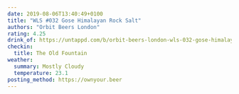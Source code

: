 ```yaml
---
date: 2019-08-06T13:40:49+0100
title: "WLS #032 Gose Himalayan Rock Salt"
authors: "Orbit Beers London"
rating: 4.25
drink_of: https://untappd.com/b/orbit-beers-london-wls-032-gose-himalayan-rock-salt/3348943
checkin:
  title: The Old Fountain
weather:
  summary: Mostly Cloudy
  temperature: 23.1
posting_method: https://ownyour.beer
---
```

